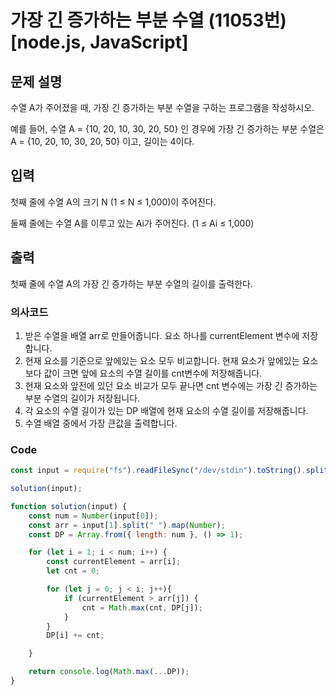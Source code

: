 # 가장 긴 증가하는 부분 수열 (11053번) [node.js, JavaScript] 

## 문제 설명
수열 A가 주어졌을 때, 가장 긴 증가하는 부분 수열을 구하는 프로그램을 작성하시오.

예를 들어, 수열 A = {10, 20, 10, 30, 20, 50} 인 경우에 가장 긴 증가하는 부분 수열은 A = {10, 20, 10, 30, 20, 50} 이고, 길이는 4이다.

## 입력
첫째 줄에 수열 A의 크기 N (1 ≤ N ≤ 1,000)이 주어진다.

둘째 줄에는 수열 A를 이루고 있는 Ai가 주어진다. (1 ≤ Ai ≤ 1,000)

## 출력
첫째 줄에 수열 A의 가장 긴 증가하는 부분 수열의 길이를 출력한다.

### 의사코드 
1. 받은 수열을 배열 arr로 만들어줍니다. 요소 하나를 currentElement 변수에 저장합니다.
2. 현재 요소를 기준으로 앞에있는 요소 모두 비교합니다. 현재 요소가 앞에있는 요소보다 값이 크면 앞에 요소의 수열 길이를 cnt변수에 저장해줍니다. 
3. 현재 요소와 앞전에 있던 요소 비교가 모두 끝나면 cnt 변수에는 가장 긴 증가하는 부분 수열의 길이가 저장됩니다.
4. 각 요소의 수열 길이가 있는 DP 배열에 현재 요소의 수열 길이를 저장해줍니다.
5. 수열 배열 중에서 가장 큰값을 출력합니다.
### Code 
```js
const input = require("fs").readFileSync("/dev/stdin").toString().split("\n"); 

solution(input);

function solution(input) {
    const num = Number(input[0]);
    const arr = input[1].split(" ").map(Number);
    const DP = Array.from({ length: num }, () => 1);

    for (let i = 1; i < num; i++) {
        const currentElement = arr[i];
        let cnt = 0;

        for (let j = 0; j < i; j++){
            if (currentElement > arr[j]) {
                cnt = Math.max(cnt, DP[j]);
            }
        }
        DP[i] += cnt;

    }

    return console.log(Math.max(...DP));
}
```
	